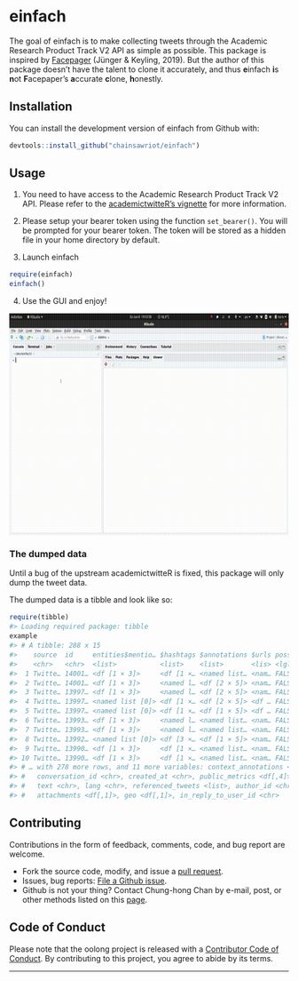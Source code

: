 
<!-- README.md is generated from README.Rmd. Please edit that file -->

# einfach

<!-- badges: start -->

<!-- badges: end -->

The goal of einfach is to make collecting tweets through the Academic
Research Product Track V2 API as simple as possible. This package is
inspired by [Facepager](https://github.com/strohne/Facepager) (Jünger &
Keyling, 2019). But the author of this package doesn’t have the talent
to clone it accurately, and thus **e**infach **i**s **n**ot
**F**acepaper’s **a**ccurate **c**lone, **h**onestly.

## Installation

You can install the development version of einfach from Github with:

``` r
devtools::install_github("chainsawriot/einfach")
```

## Usage

1.  You need to have access to the Academic Research Product Track V2
    API. Please refer to the [academictwitteR’s
    vignette](https://cran.r-project.org/web/packages/academictwitteR/vignettes/academictwitteR-auth.html)
    for more information.

2.  Please setup your bearer token using the function `set_bearer()`.
    You will be prompted for your bearer token. The token will be stored
    as a hidden file in your home directory by default.

3.  Launch einfach

<!-- end list -->

``` r
require(einfach)
einfach()
```

4.  Use the GUI and enjoy\!

<img src="man/figures/einfach.gif" align="center" height="400" />

### The dumped data

Until a bug of the upstream academictwitteR is fixed, this package will
only dump the tweet data.

The dumped data is a tibble and look like so:

``` r
require(tibble)
#> Loading required package: tibble
example
#> # A tibble: 288 x 15
#>    source  id     entities$mentio… $hashtags $annotations $urls possibly_sensit…
#>    <chr>   <chr>  <list>           <list>    <list>       <lis> <lgl>           
#>  1 Twitte… 14001… <df [1 × 3]>     <df [1 ×… <named list… <nam… FALSE           
#>  2 Twitte… 14001… <df [1 × 3]>     <named l… <df [2 × 5]> <nam… FALSE           
#>  3 Twitte… 13997… <df [1 × 3]>     <named l… <df [2 × 5]> <nam… FALSE           
#>  4 Twitte… 13997… <named list [0]> <df [1 ×… <df [2 × 5]> <df … FALSE           
#>  5 Twitte… 13997… <named list [0]> <df [1 ×… <df [1 × 5]> <df … FALSE           
#>  6 Twitte… 13993… <df [1 × 3]>     <named l… <named list… <nam… FALSE           
#>  7 Twitte… 13993… <df [1 × 3]>     <named l… <named list… <nam… FALSE           
#>  8 Twitte… 13992… <named list [0]> <df [3 ×… <df [1 × 5]> <nam… FALSE           
#>  9 Twitte… 13990… <df [1 × 3]>     <df [1 ×… <named list… <nam… FALSE           
#> 10 Twitte… 13990… <df [1 × 3]>     <df [1 ×… <named list… <nam… FALSE           
#> # … with 278 more rows, and 11 more variables: context_annotations <list>,
#> #   conversation_id <chr>, created_at <chr>, public_metrics <df[,4]>,
#> #   text <chr>, lang <chr>, referenced_tweets <list>, author_id <chr>,
#> #   attachments <df[,1]>, geo <df[,1]>, in_reply_to_user_id <chr>
```

## Contributing

Contributions in the form of feedback, comments, code, and bug report
are welcome.

  - Fork the source code, modify, and issue a [pull
    request](https://docs.github.com/en/github/collaborating-with-issues-and-pull-requests/creating-a-pull-request-from-a-fork).
  - Issues, bug reports: [File a Github
    issue](https://github.com/chainsawriot/einfach).
  - Github is not your thing? Contact Chung-hong Chan by e-mail, post,
    or other methods listed on this
    [page](https://www.mzes.uni-mannheim.de/d7/en/profiles/chung-hong-chan).

## Code of Conduct

Please note that the oolong project is released with a [Contributor Code
of
Conduct](https://contributor-covenant.org/version/2/0/CODE_OF_CONDUCT.html).
By contributing to this project, you agree to abide by its terms.

-----
